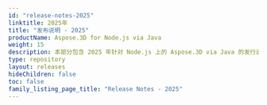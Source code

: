 ```yaml
---
id: "release-notes-2025"
linktitle: 2025年
title: "发布说明 - 2025"
productName: Aspose.3D for Node.js via Java
weight: 15
description: 本部分包含 2025 年针对 Node.js 上的 Aspose.3D via Java 的发行说明。在这些发行说明中，我们将发布当前版本中已修复的问题列表，以及任何公共 API 和行为变更。
type: repository
layout: releases
hideChildren: false
toc: false
family_listing_page_title: "Release Notes - 2025"
---
```


